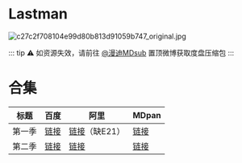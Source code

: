 # Lastman

![c27c2f708104e99d80b813d91059b747_original.jpg](/banner/lastman.jpg)

::: tip
⚠️ 如资源失效，请前往 [@漫迪MDsub](https://weibo.com/weheartcartoons) 置顶微博获取度盘压缩包
:::

# 合集

| 标题 | 百度 | 阿里 | MDpan |
| --- | --- | --- | --- |
| 第一季 | [链接](https://pan.baidu.com/s/1ltfDyb1o8CuNPFjp7nAvjg?pwd=npko) | [链接](https://www.aliyundrive.com/s/yUCcJKQs8o4)（缺E21） | [链接](https://mdpan.tk/Lastman) |
| 第二季 | [链接](https://pan.baidu.com/s/1kZ4eg5FLMERLgR90lT-G_w?pwd=adrd) | [链接](https://www.aliyundrive.com/s/jL1UadwyuiB) | [链接](https://mdpan.tk/zh-CN/Lastman/Season%202/) |
